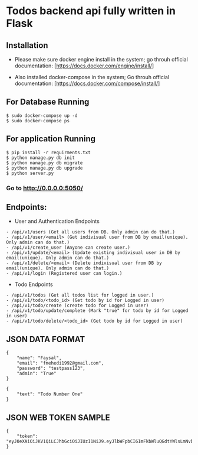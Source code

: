 # Todos backend api fully written in Flask

## Installation

- Please make sure docker engine install in the system; go throuh official documentation: [https://docs.docker.com/engine/install/]

- Also installed docker-compose in the system; Go throuh official documentation: [https://docs.docker.com/compose/install/]

## For Database Running

```
$ sudo docker-compose up -d
$ sudo docker-compose ps
```

## For application Running

```
$ pip install -r requirments.txt
$ python manage.py db init
$ python manage.py db migrate
$ python manage.py db upgrade
$ python server.py
```
### Go to http://0.0.0.0:5050/

## Endpoints:

- User and Authentication Endpoints
```
- /api/v1/users (Get all users from DB. Only admin can do that.)
- /api/v1/user/<email> (Get indivisual user from DB by email(unique). Only admin can do that.)
- /api/v1/create_user (Anyone can create user.)
- /api/v1/update/<email> (Update existing indivisual user in DB by email(unique). Only admin can do that.)
- /api/v1/delete/<email> (Delete indivisual user from DB by email(unique). Only admin can do that.)
- /api/v1/login (Registered user can login.)
```

- Todo Endpoints
```
- /api/v1/todos (Get all todos list for logged in user.)
- /api/v1/todo/<todo_id> (Get todo by id for Logged in user)
- /api/v1/todo/create (create todo for Logged in user)
- /api/v1/todo/update/complete (Mark "true" for todo by id for Logged in user)
- /api/v1/todo/delete/<todo_id> (Get todo by id for Logged in user)
```

## JSON DATA FORMAT
```
{
    "name": "Faysal",
    "email": "fmehedi1992@gmail.com",
    "password": "testpass123",
    "admin": "True"
}

{
    "text": "Todo Number One"
}

```
## JSON WEB TOKEN SAMPLE
```
{
    "token": "eyJ0eXAiOiJKV1QiLCJhbGciOiJIUzI1NiJ9.eyJlbWFpbCI6ImFkbWluQGdtYWlsLmNvbSIsImV4cCI6MTYwNDA2MTU3OX0.fn5ZaswE4VmbbtuIP76caIXKDcpGlD467YA1BiV4ilA"
}
```

 
